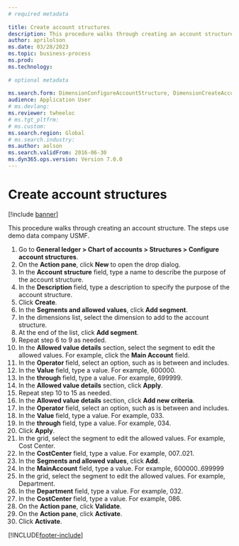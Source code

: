 ```yaml
--- 
# required metadata 
 
title: Create account structures
description: This procedure walks through creating an account structure. 
author: aprilolson
ms.date: 03/28/2023
ms.topic: business-process 
ms.prod:  
ms.technology:  
 
# optional metadata 
 
ms.search.form: DimensionConfigureAccountStructure, DimensionCreateAccountStructure, DimensionHierarchyAddLevel, DimensionHierarchyConstraintActivate   
audience: Application User 
# ms.devlang:  
ms.reviewer: twheeloc
# ms.tgt_pltfrm:  
# ms.custom:  
ms.search.region: Global
# ms.search.industry: 
ms.author: aolson
ms.search.validFrom: 2016-06-30 
ms.dyn365.ops.version: Version 7.0.0 
---
```

# Create account structures

[!include [banner](../../includes/banner.md)]

This procedure walks through creating an account structure. The steps use demo data company USMF.

1. Go to **General ledger > Chart of accounts > Structures > Configure account structures**.
2. On the **Action pane**, click **New** to open the drop dialog.
3. In the **Account structure** field, type a name to describe the purpose of the account structure.
4. In the **Description** field, type a description to specify the purpose of the account structure.
5. Click **Create**.
6. In the **Segments and allowed values**, click **Add segment**.
7. In the dimensions list, select the dimension to add to the account structure.
8. At the end of the list, click **Add segment**.
9. Repeat step 6 to 9 as needed.
10. In the **Allowed value details** section, select the segment to edit the allowed values.
    For example, click the **Main Account** field.  
11. In the **Operator** field, select an option, such as is between and includes.
12. In the **Value** field, type a value. For example, 600000.  
13. In the **through** field, type a value. For example, 699999.  
14. In the **Allowed value details** section, click **Apply**.
15. Repeat step 10 to 15 as needed.  
16. In the **Allowed value details** section, click **Add new criteria**.
17. In the **Operator** field, select an option, such as is between and includes.
18. In the **Value** field, type a value. For example, 033.  
19. In the **through** field, type a value. For example, 034.  
20. Click **Apply**.
21. In the grid, select the segment to edit the allowed values. For example, Cost Center.  
22. In the **CostCenter** field, type a value. For example, 007..021.  
23. In the **Segments and allowed values**, click **Add**.
24. In the **MainAccount** field, type a value. For example, 600000..699999  
25. In the grid, select the segment to edit the allowed values. For example, Department.  
26. In the **Department** field, type a value. For example, 032.  
27. In the **CostCenter** field, type a value. For example, 086.  
28. On the **Action pane**, click **Validate**.
29. On the **Action pane**, click **Activate**.
30. Click **Activate**.



[!INCLUDE[footer-include](../../../includes/footer-banner.md)]
